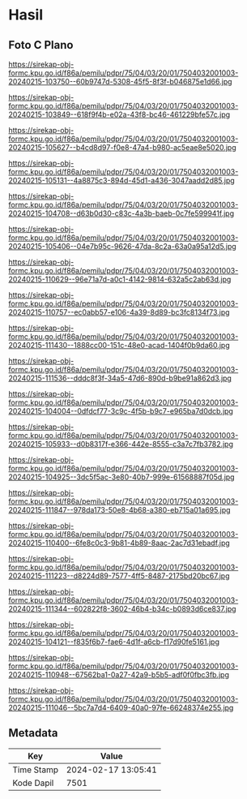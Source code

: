 # Hasil

## Foto C Plano

https://sirekap-obj-formc.kpu.go.id/f86a/pemilu/pdpr/75/04/03/20/01/7504032001003-20240215-103750--60b9747d-5308-45f5-8f3f-b046875e1d66.jpg

https://sirekap-obj-formc.kpu.go.id/f86a/pemilu/pdpr/75/04/03/20/01/7504032001003-20240215-103849--618f9f4b-e02a-43f8-bc46-461229bfe57c.jpg

https://sirekap-obj-formc.kpu.go.id/f86a/pemilu/pdpr/75/04/03/20/01/7504032001003-20240215-105627--b4cd8d97-f0e8-47a4-b980-ac5eae8e5020.jpg

https://sirekap-obj-formc.kpu.go.id/f86a/pemilu/pdpr/75/04/03/20/01/7504032001003-20240215-105131--4a8875c3-894d-45d1-a436-3047aadd2d85.jpg

https://sirekap-obj-formc.kpu.go.id/f86a/pemilu/pdpr/75/04/03/20/01/7504032001003-20240215-104708--d63b0d30-c83c-4a3b-baeb-0c7fe599941f.jpg

https://sirekap-obj-formc.kpu.go.id/f86a/pemilu/pdpr/75/04/03/20/01/7504032001003-20240215-105406--04e7b95c-9626-47da-8c2a-63a0a95a12d5.jpg

https://sirekap-obj-formc.kpu.go.id/f86a/pemilu/pdpr/75/04/03/20/01/7504032001003-20240215-110629--96e71a7d-a0c1-4142-9814-632a5c2ab63d.jpg

https://sirekap-obj-formc.kpu.go.id/f86a/pemilu/pdpr/75/04/03/20/01/7504032001003-20240215-110757--ec0abb57-e106-4a39-8d89-bc3fc8134f73.jpg

https://sirekap-obj-formc.kpu.go.id/f86a/pemilu/pdpr/75/04/03/20/01/7504032001003-20240215-111430--1888cc00-151c-48e0-acad-1404f0b9da60.jpg

https://sirekap-obj-formc.kpu.go.id/f86a/pemilu/pdpr/75/04/03/20/01/7504032001003-20240215-111536--dddc8f3f-34a5-47d6-890d-b9be91a862d3.jpg

https://sirekap-obj-formc.kpu.go.id/f86a/pemilu/pdpr/75/04/03/20/01/7504032001003-20240215-104004--0dfdcf77-3c9c-4f5b-b9c7-e965ba7d0dcb.jpg

https://sirekap-obj-formc.kpu.go.id/f86a/pemilu/pdpr/75/04/03/20/01/7504032001003-20240215-105933--d0b8317f-e366-442e-8555-c3a7c7fb3782.jpg

https://sirekap-obj-formc.kpu.go.id/f86a/pemilu/pdpr/75/04/03/20/01/7504032001003-20240215-104925--3dc5f5ac-3e80-40b7-999e-61568887f05d.jpg

https://sirekap-obj-formc.kpu.go.id/f86a/pemilu/pdpr/75/04/03/20/01/7504032001003-20240215-111847--978da173-50e8-4b68-a380-eb715a01a695.jpg

https://sirekap-obj-formc.kpu.go.id/f86a/pemilu/pdpr/75/04/03/20/01/7504032001003-20240215-110400--6fe8c0c3-9b81-4b89-8aac-2ac7d31ebadf.jpg

https://sirekap-obj-formc.kpu.go.id/f86a/pemilu/pdpr/75/04/03/20/01/7504032001003-20240215-111223--d8224d89-7577-4ff5-8487-2175bd20bc67.jpg

https://sirekap-obj-formc.kpu.go.id/f86a/pemilu/pdpr/75/04/03/20/01/7504032001003-20240215-111344--602822f8-3602-46b4-b34c-b0893d6ce837.jpg

https://sirekap-obj-formc.kpu.go.id/f86a/pemilu/pdpr/75/04/03/20/01/7504032001003-20240215-104121--f835f6b7-fae6-4d1f-a6cb-f17d90fe5161.jpg

https://sirekap-obj-formc.kpu.go.id/f86a/pemilu/pdpr/75/04/03/20/01/7504032001003-20240215-110948--67562ba1-0a27-42a9-b5b5-adf0f0fbc3fb.jpg

https://sirekap-obj-formc.kpu.go.id/f86a/pemilu/pdpr/75/04/03/20/01/7504032001003-20240215-111046--5bc7a7d4-6409-40a0-97fe-66248374e255.jpg


## Metadata

| Key        | Value               |
| ---------- | ------------------- |
| Time Stamp | 2024-02-17 13:05:41 |
| Kode Dapil | 7501                |



